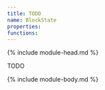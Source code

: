 ```yaml
---
title: TODO
name: BlockState
properties:
functions:
---
```

{% include module-head.md %}

TODO

{% include module-body.md %}
